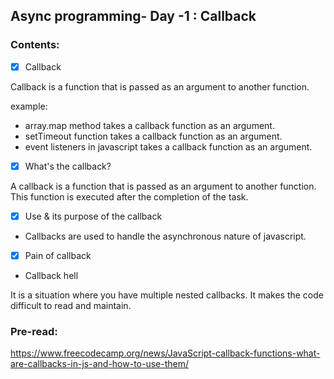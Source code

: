 ## Async programming- Day -1 : Callback

### Contents:

-[x] Callback

Callback is a function that is passed as an argument to another function.

example:

- array.map method takes a callback function as an argument.
- setTimeout function takes a callback function as an argument.
- event listeners in javascript takes a callback function as an argument.

-[x] What's the callback?

A callback is a function that is passed as an argument to another function. This function is executed after the completion of the task.

-[x] Use & its purpose of the callback

- Callbacks are used to handle the asynchronous nature of javascript.

-[x] Pain of callback

- Callback hell

It is a situation where you have multiple nested callbacks. It makes the code difficult to read and maintain.

### Pre-read:

https://www.freecodecamp.org/news/JavaScript-callback-functions-what-are-callbacks-in-js-and-how-to-use-them/
